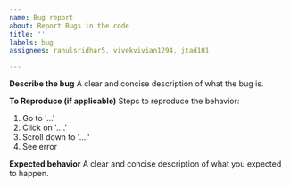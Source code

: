 ```yaml
---
name: Bug report
about: Report Bugs in the code
title: ''
labels: bug
assignees: rahulsridhar5, vivekvivian1294, jtad101

---
```


**Describe the bug**
A clear and concise description of what the bug is.

**To Reproduce (if applicable)**
Steps to reproduce the behavior:
1. Go to '...'
2. Click on '....'
3. Scroll down to '....'
4. See error

**Expected behavior**
A clear and concise description of what you expected to happen.
